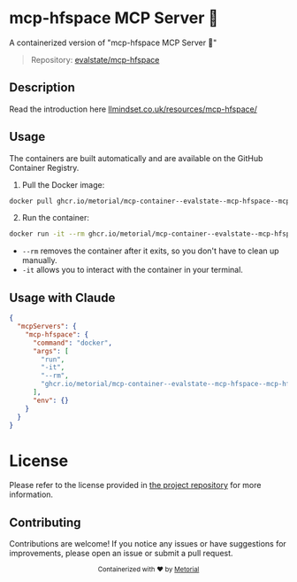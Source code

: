 
# mcp-hfspace MCP Server 🤗

A containerized version of "mcp-hfspace MCP Server 🤗"

> Repository: [evalstate/mcp-hfspace](https://github.com/evalstate/mcp-hfspace)

## Description

Read the introduction here [llmindset.co.uk/resources/mcp-hfspace/](https://llmindset.co.uk/resources/mcp-hfspace/)


## Usage

The containers are built automatically and are available on the GitHub Container Registry.

1. Pull the Docker image:

```bash
docker pull ghcr.io/metorial/mcp-container--evalstate--mcp-hfspace--mcp-hfspace
```

2. Run the container:

```bash
docker run -it --rm ghcr.io/metorial/mcp-container--evalstate--mcp-hfspace--mcp-hfspace 
```

- `--rm` removes the container after it exits, so you don't have to clean up manually.
- `-it` allows you to interact with the container in your terminal.



## Usage with Claude

```json
{
  "mcpServers": {
    "mcp-hfspace": {
      "command": "docker",
      "args": [
        "run",
        "-it",
        "--rm",
        "ghcr.io/metorial/mcp-container--evalstate--mcp-hfspace--mcp-hfspace"
      ],
      "env": {}
    }
  }
}
```

# License

Please refer to the license provided in [the project repository](https://github.com/evalstate/mcp-hfspace) for more information.

## Contributing

Contributions are welcome! If you notice any issues or have suggestions for improvements, please open an issue or submit a pull request.

<div align="center">
  <sub>Containerized with ❤️ by <a href="https://metorial.com">Metorial</a></sub>
</div>
  